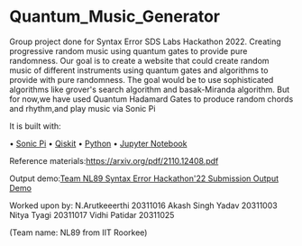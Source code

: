 # Quantum_Music_Generator

Group project done for Syntax Error SDS Labs Hackathon 2022. Creating progressive random music using quantum gates to provide pure randomness. Our goal is to create a website that could create random music of different instruments using quantum gates and algorithms to provide with pure randomness. The goal would be to use sophisticated algorithms like grover's search algorithm and basak-Miranda algorithm. But for now,we have used Quantum Hadamard Gates to produce random chords and rhythm,and play music via Sonic Pi

It is built with:

• [Sonic Pi](https://sonic-pi.net/) • [Qiskit](https://qiskit.org/) • [Python](https://www.python.org/) • [Jupyter Notebook](https://jupyter.org/)

Reference materials:https://arxiv.org/pdf/2110.12408.pdf

Output demo:[Team NL89 Syntax Error Hackathon'22 Submission Output Demo](https://www.youtube.com/watch?v=UlSm1tyf39Y)

Worked upon by: N.Arutkeeerthi 20311016 Akash Singh Yadav 20311003 Nitya Tyagi 20311017 Vidhi Patidar 20311025

(Team name: NL89 from IIT Roorkee)
